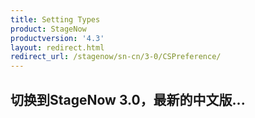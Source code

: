 ```yaml
---
title: Setting Types
product: StageNow
productversion: '4.3'
layout: redirect.html
redirect_url: /stagenow/sn-cn/3-0/CSPreference/
---
```


## 切换到StageNow 3.0，最新的中文版...













